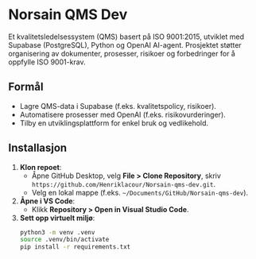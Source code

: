 # Norsain QMS Dev

Et kvalitetsledelsessystem (QMS) basert på ISO 9001:2015, utviklet med Supabase (PostgreSQL), Python og OpenAI AI-agent. Prosjektet støtter organisering av dokumenter, prosesser, risikoer og forbedringer for å oppfylle ISO 9001-krav.

## Formål
- Lagre QMS-data i Supabase (f.eks. kvalitetspolicy, risikoer).
- Automatisere prosesser med OpenAI (f.eks. risikovurderinger).
- Tilby en utviklingsplattform for enkel bruk og vedlikehold.

## Installasjon
1. **Klon repoet**:
   - Åpne GitHub Desktop, velg **File > Clone Repository**, skriv `https://github.com/Henriklacour/Norsain-qms-dev.git`.
   - Velg en lokal mappe (f.eks. `~/Documents/GitHub/Norsain-qms-dev`).
2. **Åpne i VS Code**:
   - Klikk **Repository > Open in Visual Studio Code**.
3. **Sett opp virtuelt miljø**:
   ```bash
   python3 -m venv .venv
   source .venv/bin/activate
   pip install -r requirements.txt